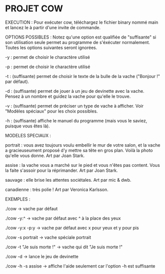 # PROJET COW

EXECUTION :
Pour exécuter cow, téléchargez le fichier binary nommé main et lancez le à partir d'une invite de commande.

OPTIONS POSSIBLES :
Notez qu'une option est qualifiée de "suffisante" si son utilisation seule permet au programme de s'éxécuter normalement. Toutes les options suivantes seront ignorées.

-y : permet de choisir le charactère utilisé

-p : permet de choisir le charactère utilisé

-t : (suffisante) permet de choisir le texte de la bulle de la vache ("Bonjour !" par défaut).

-d : (suffisante) permet de jouer à un jeu de devinette avec la vache. Pensez à un nombre et guidez la vache pour qu'elle le trouve.

-v : (suffisante) permet de préciser un type de vache à afficher. Voir "Modèles spéciaux" pour les choix possibles.

-h : (suffisante) affiche le manuel du programme (mais vous le saviez, puisque vous êtes là).

MODELES SPECIAUX :

portrait : vous avez toujours voulu embellir le mur de votre salon, et la vache a gracieuseument proposé d'y mettre sa tête en gros plan. Voilà la photo qu'elle vous donne. Art par Joan Stark.

assise : la vache vous a marché sur le pied et vous n'êtes pas content. Vous la faite s'assoir pour la réprimander. Art par Joan Stark.

sauvage : elle brise les attentes sociétales. Art par mic & dwb.

canadienne : très polie ! Art par Veronica Karlsson.

EXEMPLES :

./cow                       -> vache par défaut

./cow -y:^                  -> vache par défaut avec ^ à la place des yeux

./cow -y:x -p:y             -> vache par défaut avec x pour yeux et y pour pis

./cow -s portrait           -> vache spéciale portrait

./cow -t "Je suis morte !"  -> vache qui dit "Je suis morte !"

./cow -d                    -> lance le jeu de devinette

./cow -h -s assise          -> affiche l'aide seulement car l'option -h est suffisante
